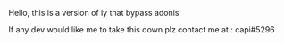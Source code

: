 Hello,  this is a version of iy that bypass adonis

If any dev would like me to take this down plz contact me at : capi#5296
